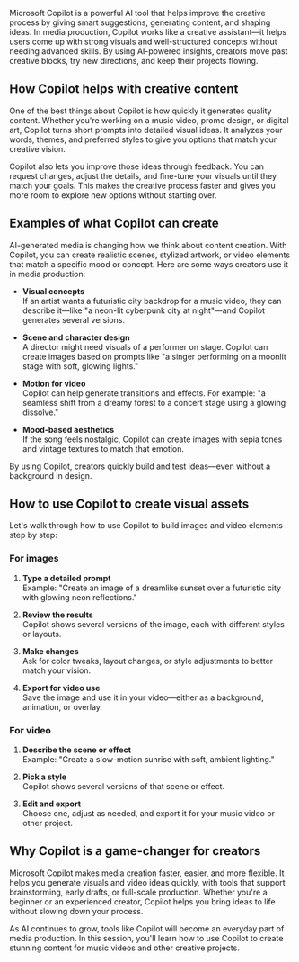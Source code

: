 Microsoft Copilot is a powerful AI tool that helps improve the creative process by giving smart suggestions, generating content, and shaping ideas. In media production, Copilot works like a creative assistant—it helps users come up with strong visuals and well-structured concepts without needing advanced skills. By using AI-powered insights, creators move past creative blocks, try new directions, and keep their projects flowing.

## How Copilot helps with creative content

One of the best things about Copilot is how quickly it generates quality content. Whether you're working on a music video, promo design, or digital art, Copilot turns short prompts into detailed visual ideas. It analyzes your words, themes, and preferred styles to give you options that match your creative vision.

Copilot also lets you improve those ideas through feedback. You can request changes, adjust the details, and fine-tune your visuals until they match your goals. This makes the creative process faster and gives you more room to explore new options without starting over.

## Examples of what Copilot can create

AI-generated media is changing how we think about content creation. With Copilot, you can create realistic scenes, stylized artwork, or video elements that match a specific mood or concept. Here are some ways creators use it in media production:

- **Visual concepts**  
  If an artist wants a futuristic city backdrop for a music video, they can describe it—like "a neon-lit cyberpunk city at night"—and Copilot generates several versions.

- **Scene and character design**  
  A director might need visuals of a performer on stage. Copilot can create images based on prompts like "a singer performing on a moonlit stage with soft, glowing lights."

- **Motion for video**  
  Copilot can help generate transitions and effects. For example: "a seamless shift from a dreamy forest to a concert stage using a glowing dissolve."

- **Mood-based aesthetics**  
  If the song feels nostalgic, Copilot can create images with sepia tones and vintage textures to match that emotion.

By using Copilot, creators quickly build and test ideas—even without a background in design.

## How to use Copilot to create visual assets

Let's walk through how to use Copilot to build images and video elements step by step:

### For images

1. **Type a detailed prompt**  
   Example: "Create an image of a dreamlike sunset over a futuristic city with glowing neon reflections."

1. **Review the results**  
   Copilot shows several versions of the image, each with different styles or layouts.

1. **Make changes**  
   Ask for color tweaks, layout changes, or style adjustments to better match your vision.

1. **Export for video use**  
   Save the image and use it in your video—either as a background, animation, or overlay.

### For video

1. **Describe the scene or effect**  
   Example: "Create a slow-motion sunrise with soft, ambient lighting."

1. **Pick a style**  
   Copilot shows several versions of that scene or effect.

1. **Edit and export**  
   Choose one, adjust as needed, and export it for your music video or other project.

## Why Copilot is a game-changer for creators

Microsoft Copilot makes media creation faster, easier, and more flexible. It helps you generate visuals and video ideas quickly, with tools that support brainstorming, early drafts, or full-scale production. Whether you're a beginner or an experienced creator, Copilot helps you bring ideas to life without slowing down your process.

As AI continues to grow, tools like Copilot will become an everyday part of media production. In this session, you'll learn how to use Copilot to create stunning content for music videos and other creative projects.
